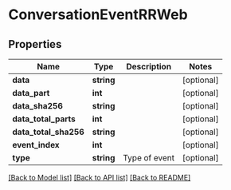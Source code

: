 # ConversationEventRRWeb

## Properties
Name | Type | Description | Notes
------------ | ------------- | ------------- | -------------
**data** | **string** |  | [optional] 
**data_part** | **int** |  | [optional] 
**data_sha256** | **string** |  | [optional] 
**data_total_parts** | **int** |  | [optional] 
**data_total_sha256** | **string** |  | [optional] 
**event_index** | **int** |  | [optional] 
**type** | **string** | Type of event | [optional] 

[[Back to Model list]](../README.md#documentation-for-models) [[Back to API list]](../README.md#documentation-for-api-endpoints) [[Back to README]](../README.md)


